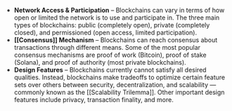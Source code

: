 -   **Network Access & Participation** – Blockchains can vary in terms of how open or limited the network is to use and participate in. The three main types of blockchains: public (completely open), private (completely closed), and permissioned (open access, limited participation).
-   **[[Consensus]] Mechanism** – Blockchains can reach consensus about transactions through different means. Some of the most popular consensus mechanisms are proof of work (Bitcoin), proof of stake (Solana), and proof of authority (most private blockchains).
-   **Design Features** – Blockchains currently cannot satisfy all desired qualities. Instead, blockchains make tradeoffs to optimize certain feature sets over others between security, decentralization, and scalability — commonly known as the [[Scalability Trilemma]]. Other important design features include privacy, transaction finality, and more.
